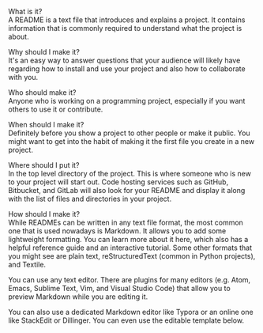     
What is it?                     
A README is a text file that introduces and explains a project. It contains information that is commonly required to understand what the project is about.
                          
Why should I make it?             
It's an easy way to answer questions that your audience will likely have regarding how to install and use your project and also how to collaborate with you.
                            
Who should make it?                             
Anyone who is working on a programming project, especially if you want others to use it or contribute.
                         
When should I make it?                      
Definitely before you show a project to other people or make it public. You might want to get into the habit of making it the first file you create in a new project.
                    
Where should I put it?     
In the top level directory of the project. This is where someone who is new to your project will start out. Code hosting services such as GitHub, Bitbucket, and GitLab will also look for your README and display it along with the list of files and directories in your project.
      
How should I make it?          
While READMEs can be written in any text file format, the most common one that is used nowadays is Markdown. It allows you to add some lightweight formatting. You can learn more about it here, which also has a helpful reference guide and an interactive tutorial. Some other formats that you might see are plain text, reStructuredText (common in Python projects), and Textile.  
     
You can use any text editor. There are plugins for many editors (e.g. Atom, Emacs, Sublime Text, Vim, and Visual Studio Code) that allow you to preview Markdown while you are editing it.     
     
You can also use a dedicated Markdown editor like Typora or an online one like StackEdit or Dillinger. You can even use the editable template below.
 
  
    
  

